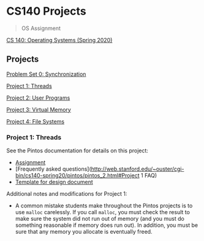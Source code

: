 # CS140 Projects
> OS Assignment

[CS 140: Operating Systems (Spring 2020)](http://web.stanford.edu/~ouster/cgi-bin/cs140-spring20/index.php)

## Projects

[Problem Set 0: Synchronization](http://web.stanford.edu/~ouster/cgi-bin/cs140-spring20/problemSet0.php)

[Project 1: Threads](http://web.stanford.edu/~ouster/cgi-bin/cs140-spring20/pintosProjects.php)

[Project 2: User Programs](http://web.stanford.edu/~ouster/cgi-bin/cs140-spring20/pintosProjects.php)

[Project 3: Virtual Memory](http://web.stanford.edu/~ouster/cgi-bin/cs140-spring20/pintosProjects.php)

[Project 4: File Systems](http://web.stanford.edu/~ouster/cgi-bin/cs140-spring20/pintosProjects.php)

### Project 1: Threads

See the Pintos documentation for details on this project:

- [Assignment](http://web.stanford.edu/~ouster/cgi-bin/cs140-spring20/pintos/pintos_2.html)
- [Frequently asked questions](http://web.stanford.edu/~ouster/cgi-bin/cs140-spring20/pintos/pintos_2.html#Project 1 FAQ)
- [Template for design document](http://web.stanford.edu/~ouster/cgi-bin/cs140-spring20/pintos/threads.tmpl)

Additional notes and modifications for Project 1:

- A common mistake students make throughout the Pintos projects is to use `malloc` carelessly. If you call `malloc`, you must check the result to make sure the system did not run out of memory (and you must do something reasonable if memory does run out). In addition, you must be sure that any memory you allocate is eventually freed.